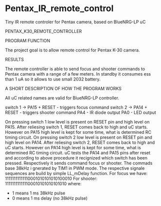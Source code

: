 # Pentax_IR_remote_control
Tiny IR remote controler for Pentax camera, based on BlueNRG-LP uC

PENTAX_K30_REMOTE_CONTROLLER

PROGRAM FUNCTION

The project goal is to allow remote control for Pentax K-30 camera.

RESULTS

The remote controller is able to send focus and shooter commands to Pentax camera with a range of a few meters. In standby it consumes ess than 1 uA so it allows to use small 2032 battery.

A SHORT DESCRIPTION OF HOW THE PROGRAM WORKS

All uC related names are valid for BlueNRG-LP controller.

switch 1 -> PA15 + RESET - triggers focus command 
switch 2 -> PA14 + RESET - triggers shooter command
PA4 - IR diode output
PA0 - LED output

On pressing switch 1 low level is present on RESET pin and high level on PA15. After reliesing switch 1, RESET comes back to high and uC starts. However on PA15 high level is kept for some time, what is determined RC timing circuit.
On pressing switch 2 low level is present on RESET pin and high level on PA14. After reliesing switch 2, RESET comes back to high and uC starts. However on PA14 high level is kept for some time, what is determined RC timing circuit.
uC tests the PA14 and PA15 pins after reset and according to above procedure it recignized which switch has been pressed. Respectively it sends command focus or shooter.
The commads base 38kHz i gnerated by TIM1 in PWM mode. The respective signale sequences are build by simple LL_mDelay function.
For focus we have:
11111111111110001010101010100010
For shooter:
111111111111100010101010101010
where: 
- 1 means 1 ms 38kHz pulse
- 0 means 1 ms delay (no 38kHz pulse)
